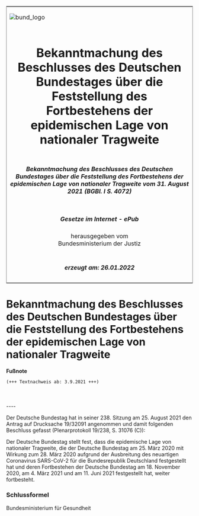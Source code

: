 <span id="DECKBLATT.html"></span>

<table border="0" frame="border" width="100%">

<tr valign="top">

<td align="left">

![bund\_logo](BfJ_2021_Web_de_de.gif)

</td>

<td align="right">

 

</td>

</tr>

<tr align="center" valign="middle">

<td colspan="2">

# Bekanntmachung des Beschlusses des Deutschen Bundestages über die Feststellung des Fortbestehens der epidemischen Lage von nationaler Tragweite

</td>

</tr>

<tr align="center" valign="middle">

<td colspan="2">

##### Bekanntmachung des Beschlusses des Deutschen Bundestages über die Feststellung des Fortbestehens der epidemischen Lage von nationaler Tragweite vom 31. August 2021 (BGBl. I S. 4072)

</td>

</tr>

<tr align="center" valign="middle">

<td colspan="2">

  
  

##### Gesetze im Internet - ePub  
  
herausgegeben vom  
Bundesministerium der Justiz

</td>

</tr>

<tr align="center" valign="bottom">

<td colspan="2">

  
  

##### erzeugt am: 26.01.2022

</td>

</tr>

</table>

<span id="BJNR407200021.html"></span>

# Bekanntmachung des Beschlusses des Deutschen Bundestages über die Feststellung des Fortbestehens der epidemischen Lage von nationaler Tragweite

<div>

  
**Fußnote**

<div class="jnhtml">

<div>

<div class="jurAbsatz">

  

``` 
(+++ Textnachweis ab: 3.9.2021 +++)

 
```

</div>

</div>

</div>

</div>

<span id="BJNR407200021BJNE000100000.html"></span>

###   
\----

<div>

<div class="jnhtml">

<div>

<div class="jurAbsatz">

Der Deutsche Bundestag hat in seiner 238. Sitzung am 25. August 2021 den
Antrag auf Drucksache 19/32091 angenommen und damit folgenden Beschluss
gefasst (Plenarprotokoll 19/238, S. 31076 (C)):

</div>

<div class="jurAbsatz">

Der Deutsche Bundestag stellt fest, dass die epidemische Lage von
nationaler Tragweite, die der Deutsche Bundestag am 25. März 2020 mit
Wirkung zum 28. März 2020 aufgrund der Ausbreitung des neuartigen
Coronavirus SARS-CoV-2 für die Bundesrepublik Deutschland festgestellt
hat und deren Fortbestehen der Deutsche Bundestag am 18. November 2020,
am 4. März 2021 und am 11. Juni 2021 festgestellt hat, weiter
fortbesteht.

</div>

</div>

</div>

</div>

<span id="BJNR407200021BJNE000200000.html"></span>

### Schlussformel  

<div>

<div class="jnhtml">

<div>

<div class="jurAbsatz">

<span class="SP">Bundesministerium für Gesundheit</span>

</div>

</div>

</div>

</div>
